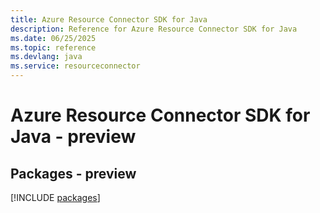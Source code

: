 ```yaml
---
title: Azure Resource Connector SDK for Java
description: Reference for Azure Resource Connector SDK for Java
ms.date: 06/25/2025
ms.topic: reference
ms.devlang: java
ms.service: resourceconnector
---
```

# Azure Resource Connector SDK for Java - preview
## Packages - preview
[!INCLUDE [packages](resource-connector-index.md)]